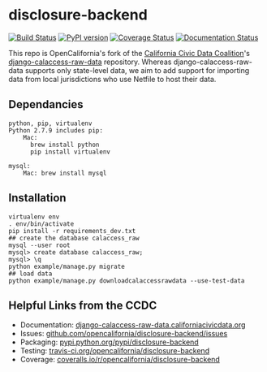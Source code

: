 # disclosure-backend

[![Build Status](https://travis-ci.org/opencalifornia/disclosure-backend.png?branch=master)](https://travis-ci.org/opencalifornia/disclosure-backend)
[![PyPI version](https://badge.fury.io/py/disclosure-backend.png)](http://badge.fury.io/py/disclosure-backend)
[![Coverage Status](https://coveralls.io/repos/opencalifornia/disclosure-backend/badge.png?branch=master)](https://coveralls.io/r/opencalifornia/disclosure-backend?branch=master)
[![Documentation Status](https://readthedocs.org/projects/disclosure-backend/badge/?version=latest)](https://readthedocs.org/projects/disclosure-backend/?badge=latest)

This repo is OpenCalifornia's fork of the [California Civic Data Coalition][ccdc]'s
[django-calaccess-raw-data](http://django-calaccess-raw-data.californiacivicdata.org/en/latest/)
repository. Whereas django-calaccess-raw-data supports only state-level data, we
aim to add support for importing data from local jurisdictions who use Netfile
to host their data.

## Dependancies
```
python, pip, virtualenv
Python 2.7.9 includes pip:
    Mac:
      brew install python
      pip install virtualenv

mysql:
    Mac: brew install mysql
```

## Installation
```
virtualenv env
. env/bin/activate
pip install -r requirements_dev.txt
## create the database calaccess_raw
mysql --user root 
mysql> create database calaccess_raw;
mysql> \q
python example/manage.py migrate
## load data
python example/manage.py downloadcalaccessrawdata --use-test-data
```

## Helpful Links from the CCDC

* Documentation: [django-calaccess-raw-data.californiacivicdata.org](http://django-calaccess-raw-data.californiacivicdata.org)
* Issues: [github.com/opencalifornia/disclosure-backend/issues](https://github.com/opencalifornia/disclosure-backend/issues)
* Packaging: [pypi.python.org/pypi/disclosure-backend](https://pypi.python.org/pypi/disclosure-backend)
* Testing: [travis-ci.org/opencalifornia/disclosure-backend](https://travis-ci.org/opencalifornia/disclosure-backend)
* Coverage: [coveralls.io/r/opencalifornia/disclosure-backend](https://coveralls.io/r/opencalifornia/disclosure-backend)

[ccdc]: http://www.californiacivicdata.org/
